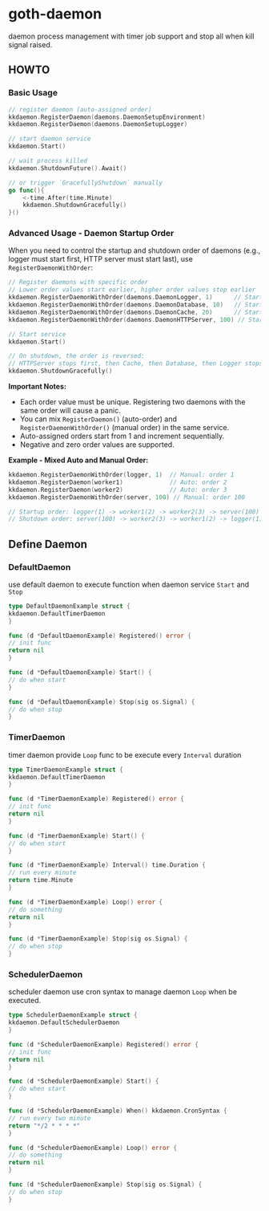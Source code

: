 # goth-daemon

daemon process management with timer job support and stop all when kill signal raised.

## HOWTO

### Basic Usage

```go
// register daemon (auto-assigned order)
kkdaemon.RegisterDaemon(daemons.DaemonSetupEnvironment)
kkdaemon.RegisterDaemon(daemons.DaemonSetupLogger)

// start daemon service
kkdaemon.Start()

// wait process killed
kkdaemon.ShutdownFuture().Await()

// or trigger `GracefullyShutdown` manually
go func(){
    <-time.After(time.Minute)
    kkdaemon.ShutdownGracefully()
}()
```

### Advanced Usage - Daemon Startup Order

When you need to control the startup and shutdown order of daemons (e.g., logger must start first, HTTP server must start last), use `RegisterDaemonWithOrder`:

```go
// Register daemons with specific order
// Lower order values start earlier, higher order values stop earlier
kkdaemon.RegisterDaemonWithOrder(daemons.DaemonLogger, 1)      // Start first
kkdaemon.RegisterDaemonWithOrder(daemons.DaemonDatabase, 10)   // Start second
kkdaemon.RegisterDaemonWithOrder(daemons.DaemonCache, 20)      // Start third
kkdaemon.RegisterDaemonWithOrder(daemons.DaemonHTTPServer, 100) // Start last

// Start service
kkdaemon.Start()

// On shutdown, the order is reversed:
// HTTPServer stops first, then Cache, then Database, then Logger stops last
kkdaemon.ShutdownGracefully()
```

**Important Notes:**
- Each order value must be unique. Registering two daemons with the same order will cause a panic.
- You can mix `RegisterDaemon()` (auto-order) and `RegisterDaemonWithOrder()` (manual order) in the same service.
- Auto-assigned orders start from 1 and increment sequentially.
- Negative and zero order values are supported.

**Example - Mixed Auto and Manual Order:**
```go
kkdaemon.RegisterDaemonWithOrder(logger, 1)  // Manual: order 1
kkdaemon.RegisterDaemon(worker1)             // Auto: order 2
kkdaemon.RegisterDaemon(worker2)             // Auto: order 3
kkdaemon.RegisterDaemonWithOrder(server, 100) // Manual: order 100

// Startup order: logger(1) -> worker1(2) -> worker2(3) -> server(100)
// Shutdown order: server(100) -> worker2(3) -> worker1(2) -> logger(1)
```

## Define Daemon

### DefaultDaemon

use default daemon to execute function when daemon service `Start` and `Stop`

```go
type DefaultDaemonExample struct {
kkdaemon.DefaultTimerDaemon
}

func (d *DefaultDaemonExample) Registered() error {
// init func
return nil
}

func (d *DefaultDaemonExample) Start() {
// do when start
}

func (d *DefaultDaemonExample) Stop(sig os.Signal) {
// do when stop
}

```

### TimerDaemon

timer daemon provide `Loop` func to be execute every `Interval` duration

```go
type TimerDaemonExample struct {
kkdaemon.DefaultTimerDaemon
}

func (d *TimerDaemonExample) Registered() error {
// init func
return nil
}

func (d *TimerDaemonExample) Start() {
// do when start
}

func (d *TimerDaemonExample) Interval() time.Duration {
// run every minute
return time.Minute
}

func (d *TimerDaemonExample) Loop() error {
// do something
return nil
}

func (d *TimerDaemonExample) Stop(sig os.Signal) {
// do when stop
}

```

### SchedulerDaemon

scheduler daemon use cron syntax to manage daemon `Loop` when be executed.

```go
type SchedulerDaemonExample struct {
kkdaemon.DefaultSchedulerDaemon
}

func (d *SchedulerDaemonExample) Registered() error {
// init func
return nil
}

func (d *SchedulerDaemonExample) Start() {
// do when start
}

func (d *SchedulerDaemonExample) When() kkdaemon.CronSyntax {
// run every two minute
return "*/2 * * * *"
}

func (d *SchedulerDaemonExample) Loop() error {
// do something
return nil
}

func (d *SchedulerDaemonExample) Stop(sig os.Signal) {
// do when stop
}

```